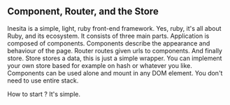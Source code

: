 ## Component, Router, and the Store

Inesita is a simple, light, ruby front-end framework. Yes, ruby, it's all about Ruby, and its ecosystem.
It consists of three main parts. Application is composed of components. Components describe the appearance and behaviour of the page.
Router routes given urls to components. And finally store. Store stores a data, this is just a simple wrapper.
You can implement your own store based for example on hash or whatever you like.
Components can be used alone and mount in any DOM element. You don't need to use entire stack.

How to start ? It's simple.
